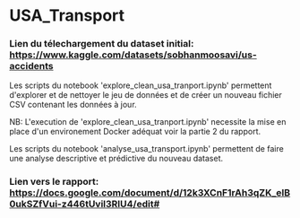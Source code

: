 # USA_Transport

### Lien du télechargement du dataset initial: https://www.kaggle.com/datasets/sobhanmoosavi/us-accidents

Les scripts du notebook 'explore_clean_usa_tranport.ipynb' permettent d'explorer et de nettoyer le jeu de données et de créer un nouveau fichier CSV contenant les données à jour.

NB: L'execution de 'explore_clean_usa_tranport.ipynb' necessite la mise en place d'un environement Docker adéquat voir la partie 2 du rapport.

Les scripts du notebook 'analyse_usa_transport.ipynb' permettent de faire une analyse descriptive et prédictive du nouveau dataset.  


### Lien vers le rapport: https://docs.google.com/document/d/12k3XCnF1rAh3qZK_eIB0ukSZfVui-z446tUvil3RlU4/edit#
